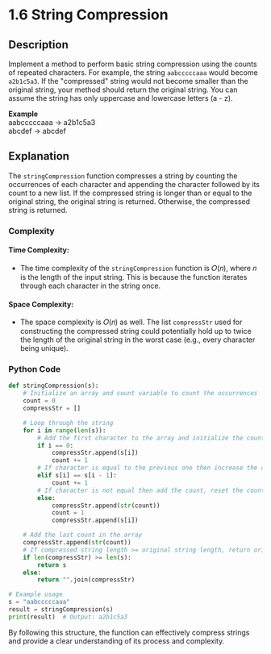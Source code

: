 # 1.6 String Compression

## Description
Implement a method to perform basic string compression using the counts of repeated characters. For example, the string `aabcccccaaa` would become `a2b1c5a3`. If the "compressed" string would not become smaller than the original string, your method should return the original string. You can assume the string has only uppercase and lowercase letters (a - z).

**Example**\
aabcccccaaa -> a2b1c5a3\
abcdef -> abcdef

## Explanation
The `stringCompression` function compresses a string by counting the occurrences of each character and appending the character followed by its count to a new list. If the compressed string is longer than or equal to the original string, the original string is returned. Otherwise, the compressed string is returned.

### Complexity
#### Time Complexity:
- The time complexity of the `stringCompression` function is 𝑂(𝑛), where 𝑛 is the length of the input string. This is because the function iterates through each character in the string once.

#### Space Complexity:
- The space complexity is 𝑂(𝑛) as well. The list `compressStr` used for constructing the compressed string could potentially hold up to twice the length of the original string in the worst case (e.g., every character being unique).

### Python Code

```python
def stringCompression(s):
    # Initialize an array and count variable to count the occurrences
    count = 0
    compressStr = []

    # Loop through the string
    for i in range(len(s)):
        # Add the first character to the array and initialize the count
        if i == 0:
            compressStr.append(s[i])
            count += 1
        # If character is equal to the previous one then increase the count
        elif s[i] == s[i - 1]:
            count += 1
        # If character is not equal then add the count, reset the count value to 1 & add the new element to the array
        else:
            compressStr.append(str(count))
            count = 1
            compressStr.append(s[i])

    # Add the last count in the array
    compressStr.append(str(count))
    # If compressed string length >= original string length, return original string; otherwise, return compressed string
    if len(compressStr) >= len(s):
        return s
    else:
        return "".join(compressStr)

# Example usage
s = "aabcccccaaa"
result = stringCompression(s)
print(result)  # Output: a2b1c5a3
```

By following this structure, the function can effectively compress strings and provide a clear understanding of its process and complexity.
